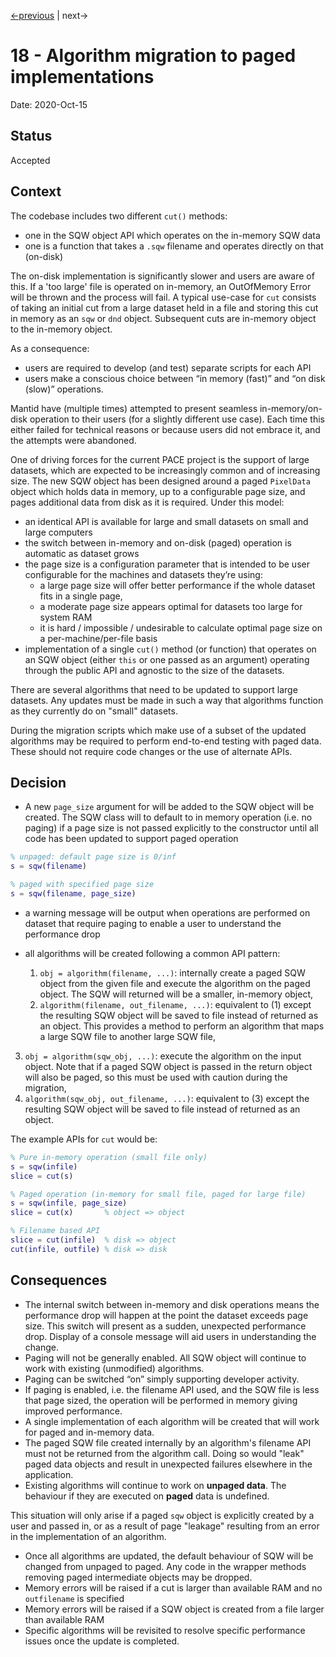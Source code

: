 [<-previous](0017-separate-absolute-and-relative-indexing-APIs-in-pixel-array.md) | next->

# 18 - Algorithm migration to paged implementations

Date: 2020-Oct-15

## Status

Accepted

## Context

The codebase includes two different `cut()` methods:
 - one in the SQW object API which operates on the in-memory SQW data
 - one is a function that takes a `.sqw` filename and operates directly on that (on-disk)

The on-disk implementation is significantly slower and users are aware of this.
If a 'too large' file is operated on in-memory, an OutOfMemory Error will be thrown and the process will fail.
A typical use-case for `cut` consists of taking an initial cut from a large dataset held in a file
and storing this cut in memory as an `sqw` or `dnd` object.
Subsequent cuts are in-memory object to the in-memory object.

As a consequence:
 - users are required to develop (and test) separate scripts for each API
 - users make a conscious choice between “in memory (fast)” and “on disk (slow)” operations.

Mantid have (multiple times) attempted to present seamless in-memory/on-disk operation to their users (for a slightly different use case).
Each time this either failed for technical reasons or because users did not embrace it,
and the attempts were abandoned.

One of driving forces for the current PACE project is the support of large datasets,
which are expected to be increasingly common and of increasing size.
The new SQW object has been designed around a paged `PixelData` object which holds data in memory, up to a configurable page size, and pages additional data from disk as it is required. Under this model:

 - an identical API is available for large and small datasets on small and large computers
 - the switch between in-memory and on-disk (paged) operation is automatic as dataset grows
 - the page size is a configuration parameter that is intended to be user configurable for the machines and datasets they’re using:
    - a large page size will offer better performance if the whole dataset fits in a single page, 
    - a moderate page size appears optimal for datasets too large for system RAM
    - it is hard / impossible / undesirable to calculate optimal page size on a per-machine/per-file basis
- implementation of a single `cut()` method (or function) that operates on an SQW object (either `this` or one passed as an argument) operating through the public API and agnostic to the size of the datasets.

There are several algorithms that need to be updated to support large datasets.
Any updates must be made in such a way that algorithms function
as they currently do on "small" datasets.

During the migration scripts which make use of a
subset of the updated algorithms may be required to perform end-to-end testing with paged data.
These should not require code changes or the use of alternate APIs.


## Decision

- A new `page_size` argument for will be added to the SQW object will be created.
The SQW class will to default to in memory operation (i.e. no paging)
if a page size is not passed explicitly to the constructor
until all code has been updated to support paged operation

```matlab
% unpaged: default page size is 0/inf
s = sqw(filename)

% paged with specified page size
s = sqw(filename, page_size)
```
- a warning message will be output when operations are performed
  on dataset that require paging to enable a user to understand the performance drop

- all algorithms will be created following a common API pattern:

  1. `obj = algorithm(filename, ...)`: internally create a paged SQW object from the given file and execute the algorithm on the paged object. The SQW will returned will be a smaller, in-memory object,
  2. `algorithm(filename, out_filename, ...)`: equivalent to (1) except the resulting SQW object will be saved to file instead of returned as an object. This provides a method to perform an algorithm that maps a large SQW file to another large SQW file,
3. `obj = algorithm(sqw_obj, ...)`: execute the algorithm on the input object. Note that if a paged SQW object is passed in the return object will also be paged, so this must be used with caution during the migration,
  4. `algorithm(sqw_obj, out_filename, ...)`: equivalent to (3) except the resulting SQW object will be saved to file instead of returned as an object.

The example APIs for `cut` would be:
```matlab
% Pure in-memory operation (small file only)
s = sqw(infile) 
slice = cut(s)

% Paged operation (in-memory for small file, paged for large file)
s = sqw(infile, page_size)
slice = cut(x) 		 % object => object

% Filename based API
slice = cut(infile)  % disk => object
cut(infile, outfile) % disk => disk
```


## Consequences

- The internal switch between in-memory and disk operations means
the performance drop will happen at the point the dataset exceeds page size.
This switch will present as a sudden, unexpected performance drop.
Display of a console message will aid users in understanding the change.
- Paging will not be generally enabled.
All SQW object will continue to work with existing (unmodified) algorithms.
- Paging can be switched “on” simply supporting developer activity.
- If paging is enabled, i.e. the filename API used, and the SQW file is less that page sized,
the operation will be performed in memory giving improved performance.
- A single implementation of each algorithm will be created that will work for paged and in-memory data.
- The paged SQW file created internally by an algorithm's filename API must not be returned from the algorithm call.
Doing so would "leak" paged data objects and result in unexpected failures elsewhere in the application.
- Existing algorithms will continue to work on **unpaged data**.
The behaviour if they are executed on **paged** data is undefined.

This situation will only arise if a paged `sqw` object is explicitly created by a user
and passed in, or as a result of page "leakage" resulting from
an error in the implementation of an algorithm.
- Once all algorithms are updated, the default behaviour of SQW will be changed
from unpaged to paged. 
Any code in the wrapper methods removing paged intermediate objects may be dropped.
- Memory errors will be raised if a cut is larger than available RAM and no `outfilename` is specified
- Memory errors will be raised if a SQW object is created from a file larger than available RAM
- Specific algorithms will be revisited to resolve specific performance issues
once the update is completed.
